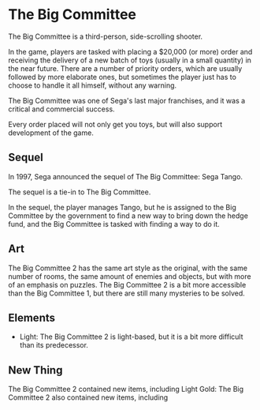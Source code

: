 # The Big Committee

The Big Committee is a third-person, side-scrolling shooter.  
  
 In the game, players are tasked with placing a $20,000 (or more) order and receiving the delivery of a new batch of toys (usually in a small quantity) in the near future. There are a number of priority orders, which are usually followed by more elaborate ones, but sometimes the player just has to choose to handle it all himself, without any warning.

The Big Committee was one of Sega's last major franchises, and it was a critical and commercial success.   
   

Every order placed will not only get you toys, but will also support development of the game.  
  
   

## Sequel

In 1997, Sega announced the sequel of The Big Committee: Sega Tango.   
  
 The sequel is a tie-in to The Big Committee.   
  
In the sequel, the player manages Tango, but he is assigned to the Big Committee by the government to find a new way to bring down the hedge fund, and the Big Committee is tasked with finding a way to do it.

## Art

The Big Committee 2 has the same art style as the original, with the same number of rooms, the same amount of enemies and objects, but with more of an emphasis on puzzles. The Big Committee 2 is a bit more accessible than the Big Committee 1, but there are still many mysteries to be solved.  
  

## Elements

*    Light: The Big Committee 2 is light-based, but it is a bit more difficult than its predecessor.    
   

## New Thing

The Big Committee 2 contained new items, including                                                        Light
     Gold: The Big Committee 2 also contained new items, including